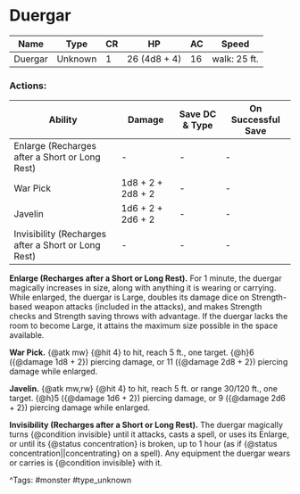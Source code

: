 # Duergar

| Name | Type | CR | HP | AC | Speed |
|------|------|----|----|----|-------|
| Duergar | Unknown | 1 | 26 (4d8 + 4) | 16 | walk: 25 ft. |

### Actions:

| Ability | Damage | Save DC & Type | On Successful Save |
|---------|--------|----------------|--------------------|
| Enlarge (Recharges after a Short or Long Rest) | - | - | - |
| War Pick | 1d8 + 2 + 2d8 + 2 | - | - |
| Javelin | 1d6 + 2 + 2d6 + 2 | - | - |
| Invisibility (Recharges after a Short or Long Rest) | - | - | - |


**Enlarge (Recharges after a Short or Long Rest).** For 1 minute, the duergar magically increases in size, along with anything it is wearing or carrying. While enlarged, the duergar is Large, doubles its damage dice on Strength-based weapon attacks (included in the attacks), and makes Strength checks and Strength saving throws with advantage. If the duergar lacks the room to become Large, it attains the maximum size possible in the space available.

**War Pick.** {@atk mw} {@hit 4} to hit, reach 5 ft., one target. {@h}6 ({@damage 1d8 + 2}) piercing damage, or 11 ({@damage 2d8 + 2}) piercing damage while enlarged.

**Javelin.** {@atk mw,rw} {@hit 4} to hit, reach 5 ft. or range 30/120 ft., one target. {@h}5 ({@damage 1d6 + 2}) piercing damage, or 9 ({@damage 2d6 + 2}) piercing damage while enlarged.

**Invisibility (Recharges after a Short or Long Rest).** The duergar magically turns {@condition invisible} until it attacks, casts a spell, or uses its Enlarge, or until its {@status concentration} is broken, up to 1 hour (as if {@status concentration||concentrating} on a spell). Any equipment the duergar wears or carries is {@condition invisible} with it.

^Tags: #monster #type_unknown